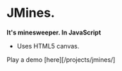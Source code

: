 # JMines.
**It's minesweeper. In JavaScript**
- Uses HTML5 canvas.

Play a demo [here][/projects/jmines/]
